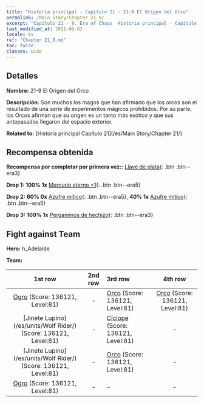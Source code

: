```yaml
---
title: "Historia principal - Capítulo 21 - 21-9 El Origen del Orco"
permalink: /Main Story/Chapter 21_9/
excerpt: "Capítulo 21 - 9. Era of Chaos  Historia principal - Capítulo 21_9. 21-9 El Origen del Orco"
last_modified_at: 2021-06-03
locale: es
ref: "Chapter 21_9.md"
toc: false
classes: wide
---
```


## Detalles

 **Nombre:** 21-9 El Origen del Orco

 **Descripción:** Son muchos los magos que han afirmado que los orcos son el resultado de una serie de experimentos mágicos prohibidos. Por su parte, los Orcos afirman que su origen es un tanto más exótico y que sus antepasados llegaron del espacio exterior.

 **Related to:** [Historia principal Capítulo 21](/es/Main Story/Chapter 21/)

## Recompensa obtenida

 **Recompensa por completar por primera vez::** [Llave de plata](/ItemsES/con_693/){: .btn .btn--era3}

 **Drop 1:** **100% 1x** [Mercurio eterno +1](/ItemsES/mat_70/){: .btn .btn--era5}

 **Drop 2:** **60% 0x** [Azufre mítico](/ItemsES/mat_64/){: .btn .btn--era5}, **40% 1x** [Azufre mítico](/ItemsES/mat_64/){: .btn .btn--era5}

 **Drop 3:** **100% 1x** [Pergaminos de hechizo](/ItemsES/con_694/){: .btn .btn--era3}


## Fight against Team
 **Hero:** h_Adelaide

 **Team:**


  | 1st row | 2nd row | 3rd row | 4th row |
  |:----:|:----:|:----|:----:|
  | [Ogro](/es/units/Ogre/) (Score: 136121, Level:81)  | - | [Orco](/es/units/Orc/) (Score: 136121, Level:81)  | [Orco](/es/units/Orc/) (Score: 136121, Level:81)  |
  | [Jinete Lupino](/es/units/Wolf Rider/) (Score: 136121, Level:81)  | - | [Cíclope](/es/units/Cyclops/) (Score: 136121, Level:81)  | - |
  | [Jinete Lupino](/es/units/Wolf Rider/) (Score: 136121, Level:81)  | - | [Orco](/es/units/Orc/) (Score: 136121, Level:81)  | - |
  | [Ogro](/es/units/Ogre/) (Score: 136121, Level:81)  | - | - | - |


